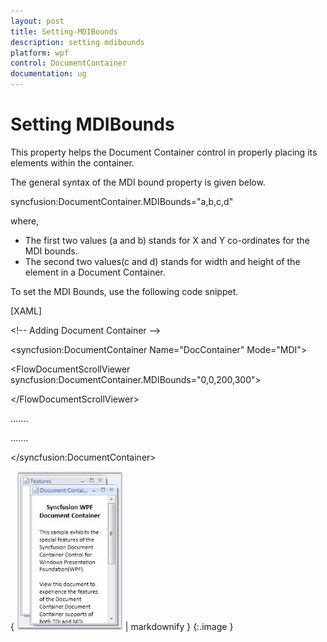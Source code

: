 ```yaml
---
layout: post
title: Setting-MDIBounds
description: setting mdibounds
platform: wpf
control: DocumentContainer
documentation: ug
---
```


# Setting MDIBounds

This property helps the Document Container control in properly placing its elements within the container.

The general syntax of the MDI bound property is given below.



syncfusion:DocumentContainer.MDIBounds="a,b,c,d"



where, 

* The first two values (a and b) stands for X and Y co-ordinates for the MDI bounds. 
* The second two values(c and d) stands for width and height of the element in a Document Container.

To set the MDI Bounds, use the following code snippet.



[XAML]



&lt;!-- Adding Document Container --&gt;

&lt;syncfusion:DocumentContainer Name="DocContainer"  Mode="MDI"&gt;

&lt;FlowDocumentScrollViewer syncfusion:DocumentContainer.MDIBounds="0,0,200,300"&gt;

&lt;/FlowDocumentScrollViewer&gt;

…....

…....

&lt;/syncfusion:DocumentContainer&gt;



{ ![](Setting-MDIBounds_images/Setting-MDIBounds_img1.jpeg) | markdownify }
{:.image }


